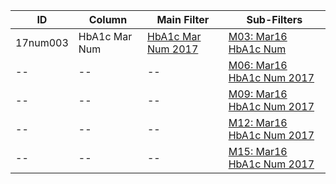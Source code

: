 ID | Column | Main Filter | Sub-Filters | 
-- | ------ | -------| -----------|
17num003| HbA1c Mar Num | [HbA1c Mar Num 2017](https://github.com/Edward-Yao31/Salud-Y-Vida-Report/blob/2017-Salud-Y-Vida-Report/main-filters/num/HbA1c%20Mar%20Num%202017) | [M03: Mar16 HbA1c Num](https://github.com/Edward-Yao31/Salud-Y-Vida-Report/blob/2017-Salud-Y-Vida-Report/sub-filters/num/M03:%20Mar16%20HbA1c%20Num%202017)
-- | --| --|[M06: Mar16 HbA1c Num 2017](https://github.com/Edward-Yao31/Salud-Y-Vida-Report/blob/2017-Salud-Y-Vida-Report/sub-filters/num/M06:%20Mar16%20HbA1c%20Num%202017)|
-- | --| --|[M09: Mar16 HbA1c Num 2017](https://github.com/Edward-Yao31/Salud-Y-Vida-Report/blob/2017-Salud-Y-Vida-Report/sub-filters/num/M09:%20Mar16%20HbA1c%20Num%202017)|
-- | --| --|[M12: Mar16 HbA1c Num 2017](https://github.com/Edward-Yao31/Salud-Y-Vida-Report/blob/2017-Salud-Y-Vida-Report/sub-filters/num/M12:%20Mar16%20HbA1c%20Num%202017)|
-- | --| --|[M15: Mar16 HbA1c Num 2017](https://github.com/Edward-Yao31/Salud-Y-Vida-Report/blob/2017-Salud-Y-Vida-Report/sub-filters/num/M12:%20Mar16%20HbA1c%20Num%202017)|
